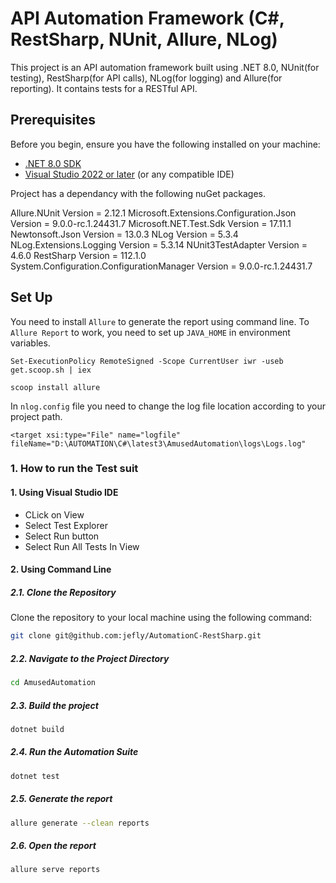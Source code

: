 # API Automation Framework (C#, RestSharp, NUnit, Allure, NLog)

This project is an API automation framework built using .NET 8.0, NUnit(for testing), RestSharp(for API calls), NLog(for logging) and Allure(for reporting). It contains tests for a RESTful API.

## Prerequisites

Before you begin, ensure you have the following installed on your machine:

- [.NET 8.0 SDK](https://dotnet.microsoft.com/download/dotnet/8.0)
- [Visual Studio 2022 or later](https://visualstudio.microsoft.com/vs/) (or any compatible IDE)

Project has a dependancy with the following nuGet packages.

Allure.NUnit Version = 2.12.1 
Microsoft.Extensions.Configuration.Json Version = 9.0.0-rc.1.24431.7
Microsoft.NET.Test.Sdk Version = 17.11.1 
Newtonsoft.Json Version = 13.0.3 
NLog Version = 5.3.4 
NLog.Extensions.Logging Version = 5.3.14 
NUnit3TestAdapter Version = 4.6.0 
RestSharp Version = 112.1.0 
System.Configuration.ConfigurationManager Version = 9.0.0-rc.1.24431.7

## Set Up

You need to install ```Allure``` to generate the report using command line. 
To ```Allure Report``` to work, you need to set up ```JAVA_HOME``` in environment variables.

```
Set-ExecutionPolicy RemoteSigned -Scope CurrentUser iwr -useb get.scoop.sh | iex
```
```
scoop install allure
```
In ```nlog.config``` file you need to change the log file location according to your project path.
```
<target xsi:type="File" name="logfile" fileName="D:\AUTOMATION\C#\latest3\AmusedAutomation\logs\Logs.log"
```

### 1. How to run the Test suit

#### 1. Using Visual Studio IDE
- CLick on View
- Select Test Explorer
- Select Run button
- Select Run All Tests In View

#### 2. Using Command Line

##### 2.1. Clone the Repository

Clone the repository to your local machine using the following command:

```bash
git clone git@github.com:jefly/AutomationC-RestSharp.git
```

##### 2.2. Navigate to the Project Directory
```bash
cd AmusedAutomation
```

##### 2.3. Build the project 
```bash
dotnet build
```

##### 2.4. Run the Automation Suite 
```bash
dotnet test
```

##### 2.5. Generate the report 
```bash
allure generate --clean reports
```

##### 2.6. Open the report 
```bash
allure serve reports
```
